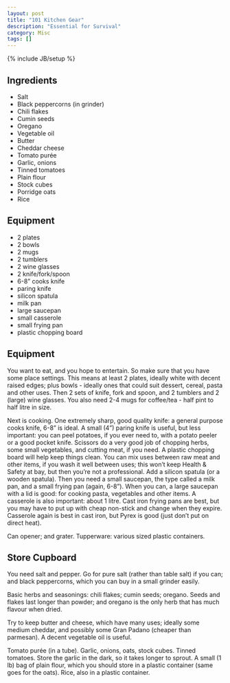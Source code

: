 ```yaml
---
layout: post
title: "101 Kitchen Gear"
description: "Essential for Survival"
category: Misc
tags: []
---
```

{% include JB/setup %}

## Ingredients
- Salt
- Black peppercorns (in grinder)
- Chili flakes
- Cumin seeds
- Oregano
- Vegetable oil
- Butter
- Cheddar cheese
- Tomato purée
- Garlic, onions
- Tinned tomatoes
- Plain flour
- Stock cubes
- Porridge oats
- Rice

## Equipment
- 2 plates
- 2 bowls
- 2 mugs
- 2 tumblers
- 2 wine glasses
- 2 knife/fork/spoon
- 6-8” cooks knife
- paring knife
- silicon spatula
- milk pan
- large saucepan
- small casserole
- small frying pan
- plastic chopping board

## Equipment
You want to eat, and you hope to entertain. So make sure that you have some place settings. This means at least 2 plates, ideally white with decent raised edges; plus bowls - ideally ones that could suit dessert, cereal, pasta and other uses.  Then 2 sets of knife, fork and spoon, and 2 tumblers and 2 (large) wine glasses.  You also need 2-4 mugs for coffee/tea - half pint to half litre in size.

Next is cooking.  One extremely sharp, good quality knife: a general purpose cooks knife, 6-8” is ideal.  A small (4”) paring knife is useful, but less important: you can peel potatoes, if you ever need to, with a potato peeler or a good pocket knife.  Scissors do a very good job of chopping herbs, some small vegetables, and cutting meat, if you need.   A plastic chopping board will help keep things clean.  You can mix uses between raw meat and other items, if you wash it well between uses; this won’t keep Health & Safety at bay, but then you’re not a professional.  Add a silicon spatula (or a wooden spatula). Then you need a small saucepan, the type called a milk pan, and a small frying pan (again, 6-8”).  When you can, a large saucepan with a lid is good: for cooking pasta, vegetables and other items.  A casserole is also important: about 1 litre.  Cast iron frying pans are best, but you may have to put up with cheap non-stick and change when they expire.  Casserole again is best in cast iron, but Pyrex is good (just don’t put on direct heat).

Can opener; and grater.  Tupperware: various sized plastic containers.

## Store Cupboard
You need salt and pepper.  Go for pure salt (rather than table salt) if you can; and black peppercorns, which you can buy in a small grinder easily.

Basic herbs and seasonings: chili flakes; cumin seeds; oregano.  Seeds and flakes last longer than powder; and oregano is the only herb that has much flavour when dried.

Try to keep butter and cheese, which have many uses; ideally some medium cheddar, and possibly some Gran Padano (cheaper than parmesan).  A decent vegetable oil is useful.

Tomato purée (in a tube).  Garlic, onions, oats, stock cubes.  Tinned tomatoes.  Store the garlic in the dark, so it takes longer to sprout.  A small (1 lb) bag of plain flour, which you should store in a plastic container (same goes for the oats).  Rice, also in a plastic container.
